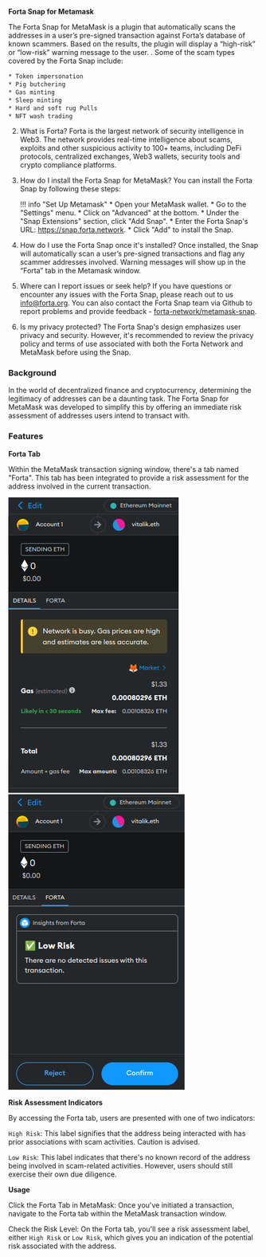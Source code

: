 **Forta Snap for Metamask**

The Forta Snap for MetaMask is a plugin that automatically scans the addresses in a user’s pre-signed transaction against Forta’s database of known scammers. Based on the results, the plugin will display a “high-risk” or “low-risk” warning message to the user. . Some of the scam types covered by the Forta Snap include: 

   
    * Token impersonation
    * Pig butchering
    * Gas minting
    * Sleep minting
    * Hard and soft rug Pulls
    * NFT wash trading   

2. What is Forta? Forta is the largest network of security intelligence in Web3. The network provides real-time intelligence about scams, exploits and other suspicious activity to 100+ teams, including DeFi protocols, centralized exchanges, Web3 wallets, security tools and crypto compliance platforms. 

3. How do I install the Forta Snap for MetaMask? You can install the Forta Snap by following these steps:

    !!! info "Set Up Metamask"
        * Open your MetaMask wallet.
        * Go to the "Settings" menu.
        * Click on "Advanced" at the bottom.
        * Under the "Snap Extensions" section, click "Add Snap".
        * Enter the Forta Snap's URL: https://snap.forta.network.
        * Click "Add" to install the Snap.

4. How do I use the Forta Snap once it's installed? Once installed, the Snap will automatically scan a user’s pre-signed transactions and flag any scammer addresses involved. Warning messages will show up in the “Forta” tab in the Metamask window.

5. Where can I report issues or seek help? If you have questions or encounter any issues with the Forta Snap, please reach out to us info@forta.org.  You can also contact the Forta Snap team via Github to report problems and provide feedback - [forta-network/metamask-snap](https://github.com/forta-network/metamask-snap).

6. Is my privacy protected? The Forta Snap's design emphasizes user privacy and security. However, it's recommended to review the privacy policy and terms of use associated with both the Forta Network and MetaMask before using the Snap.

### **Background**

In the world of decentralized finance and cryptocurrency, determining the legitimacy of addresses can be a daunting task. The Forta Snap for MetaMask was developed to simplify this by offering an immediate risk assessment of addresses users intend to transact with.

### **Features**

**Forta Tab**

Within the MetaMask transaction signing window, there's a tab named "Forta". This tab has been integrated to provide a risk assessment for the address involved in the current transaction.


![Forta Tab](metamask2.png)
![Metmask transaction](metamask1.png)



**Risk Assessment Indicators**

By accessing the Forta tab, users are presented with one of two indicators:

`High Risk`: This label signifies that the address being interacted with has prior associations with scam activities. Caution is advised.

`Low Risk`: This label indicates that there's no known record of the address being involved in scam-related activities. However, users should still exercise their own due diligence.

**Usage**

Click the Forta Tab in MetaMask: Once you've initiated a transaction, navigate to the Forta tab within the MetaMask transaction window.

Check the Risk Level: On the Forta tab, you'll see a risk assessment label, either `High Risk` or `Low Risk`, which gives you an indication of the potential risk associated with the address.


